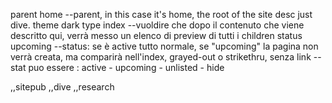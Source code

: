 parent home --parent, in this case it's home, the root of the site
desc just dive.
theme dark
type index --vuoldire che dopo il contenuto che viene descritto qui, verrà messo un elenco di preview di tutti i children
status upcoming --status: se è active tutto normale, se "upcoming" la pagina non verrà creata, ma comparirà nell'index, grayed-out o strikethru, senza link
--stat puo essere : active - upcoming - unlisted - hide



,,sitepub
,,dive
,,research